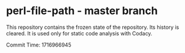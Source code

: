 # perl-file-path - master branch

This repository contains the frozen state of the repository.
Its history is cleared. It is used only for static code
analysis with Codacy.

Commit Time: 1716966945